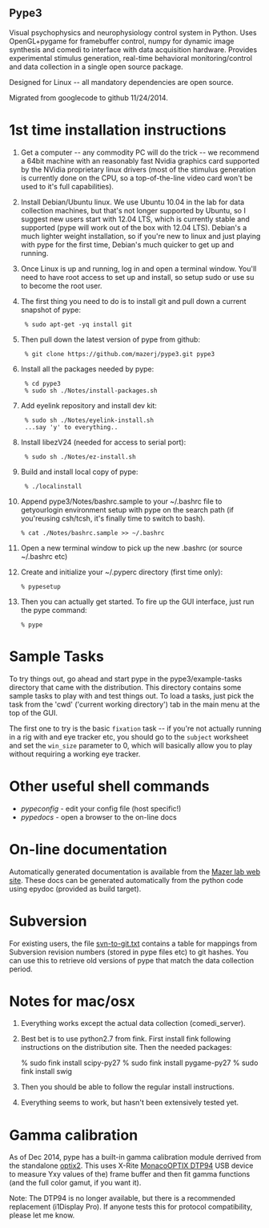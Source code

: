## Pype3

Visual psychophysics and neurophysiology control system in
Python. Uses OpenGL+pygame for framebuffer control, numpy for
dynamic image synthesis and comedi to interface with data
acquisition hardware. Provides experimental stimulus generation,
real-time behavioral monitoring/control and data collection
in a single open source package.

Designed for Linux -- all mandatory dependencies are open source.

Migrated from googlecode to github 11/24/2014.

# 1st time installation instructions

1. Get a computer -- any commodity PC will do the trick -- we recommend a 64bit machine with an reasonably fast Nvidia graphics card supported by the NVidia proprietary linux drivers (most of the stimulus generation is currently done on the CPU, so a top-of-the-line video card won't be used to it's full capabilities).

2. Install Debian/Ubuntu linux. We use Ubuntu 10.04 in the lab for data collection machines, but that's not longer supported by Ubuntu, so I suggest new users start with 12.04 LTS, which is currently stable and supported (pype will work out of the box with 12.04 LTS). Debian's a much lighter weight installation, so if you're new to linux and just playing with pype for the first time, Debian's much quicker to get up and running.

3. Once Linux is up and running, log in and open a terminal window. You'll need to have root access to set up and install, so setup sudo or use su to become the root user.

4. The first thing you need to do is to install git and pull down a current snapshot of pype:

        % sudo apt-get -yq install git
	
5. Then pull down the latest version of pype from github:

        % git clone https://github.com/mazerj/pype3.git pype3
	
6. Install all the packages needed by pype:

        % cd pype3
        % sudo sh ./Notes/install-packages.sh
	
7. Add eyelink repository and install dev kit:

		% sudo sh ./Notes/eyelink-install.sh
		...say 'y' to everything..

8. Install libezV24 (needed for access to serial port):

		% sudo sh ./Notes/ez-install.sh

9. Build and install local copy of pype:

		% ./localinstall

10. Append pype3/Notes/bashrc.sample to your ~/.bashrc file to getyourlogin environment setup with pype on the search path (if you'reusing csh/tcsh, it's finally time to switch to bash).

		% cat ./Notes/bashrc.sample >> ~/.bashrc

11. Open a new terminal window to pick up the new .bashrc (or source ~/.bashrc etc)

12. Create and initialize your ~/.pyperc directory (first time only):

        % pypesetup
	
13. Then you can actually get started. To fire up the GUI interface, just run the pype command:

        % pype

# Sample Tasks

To try things out, go ahead and start pype in the pype3/example-tasks directory that came with the distribution. This directory contains some sample tasks to play with and test things out. To load a tasks, just pick the task from the 'cwd' ('current working directory') tab in the main menu at the top of the GUI.

The first one to try is the basic `fixation` task -- if you're not actually running in a rig with and eye tracker etc, you should go to the `subject` worksheet and set the `win_size` parameter to 0, which will basically allow you to play without requiring a working eye tracker.

# Other useful shell commands

- *pypeconfig* - edit your config file (host specific!)
- *pypedocs* - open a browser to the on-line docs

# On-line documentation

Automatically generated documentation is available from the [Mazer lab web site](http://jackknife.med.yale.edu/docs). These docs can be generated automatically from the python code using epydoc (provided as build target).

# Subversion

For existing users, the file [svn-to-git.txt](https://github.com/mazerj/pype3/blob/master/svn-to-git.txt) contains a table for mappings from Subversion revision numbers (stored in pype files etc) to git hashes. You can use this to retrieve old versions of pype that match the data collection period.

# Notes for mac/osx

1. Everything works except the actual data collection (comedi_server).

2. Best bet is to use python2.7 from fink. First install fink
following instructions on the distribution site. Then the needed
packages:

    % sudo fink install scipy-py27
    % sudo fink install pygame-py27
    % sudo fink install swig

3. Then you should be able to follow the regular install instructions.

4. Everything seems to work, but hasn't been extensively tested yet.

# Gamma calibration

As of Dec 2014, pype has a built-in gamma calibration module derrived
from the standalone [optix2](https://github.com/mazerj/optix2). This
uses X-Rite [MonacoOPTIX DTP94](http://www.xrite.com/product_overview.aspx?ID=730&Action=support) USB device to measure Yxy values of the)
frame buffer and then fit gamma functions (and the full color gamut,
if you want it).

Note: The DTP94 is no longer available, but there is a recommended
replacement (i1Display Pro). If anyone tests this for protocol
compatibility, please let me know.

